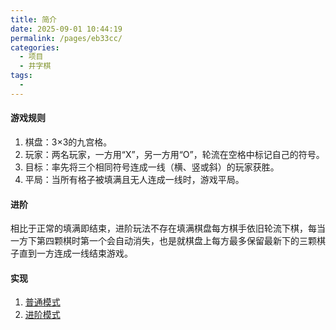 ```yaml
---
title: 简介
date: 2025-09-01 10:44:19
permalink: /pages/eb33cc/
categories:
  - 项目
  - 井字棋
tags:
  - 
---
```

#### 游戏规则
1. 棋盘：3×3的九宫格。
2. 玩家：两名玩家，一方用“X”，另一方用“O”，轮流在空格中标记自己的符号。
3. 目标：率先将三个相同符号连成一线（横、竖或斜）的玩家获胜。
4. 平局：当所有格子被填满且无人连成一线时，游戏平局。


#### 进阶
相比于正常的填满即结束，进阶玩法不存在填满棋盘每方棋手依旧轮流下棋，每当一方下第四颗棋时第一个会自动消失，也是就棋盘上每方最多保留最新下的三颗棋子直到一方连成一线结束游戏。


#### 实现

1. [普通模式](/pages/5d96b8/)
2. [进阶模式](/pages/610c83/)
